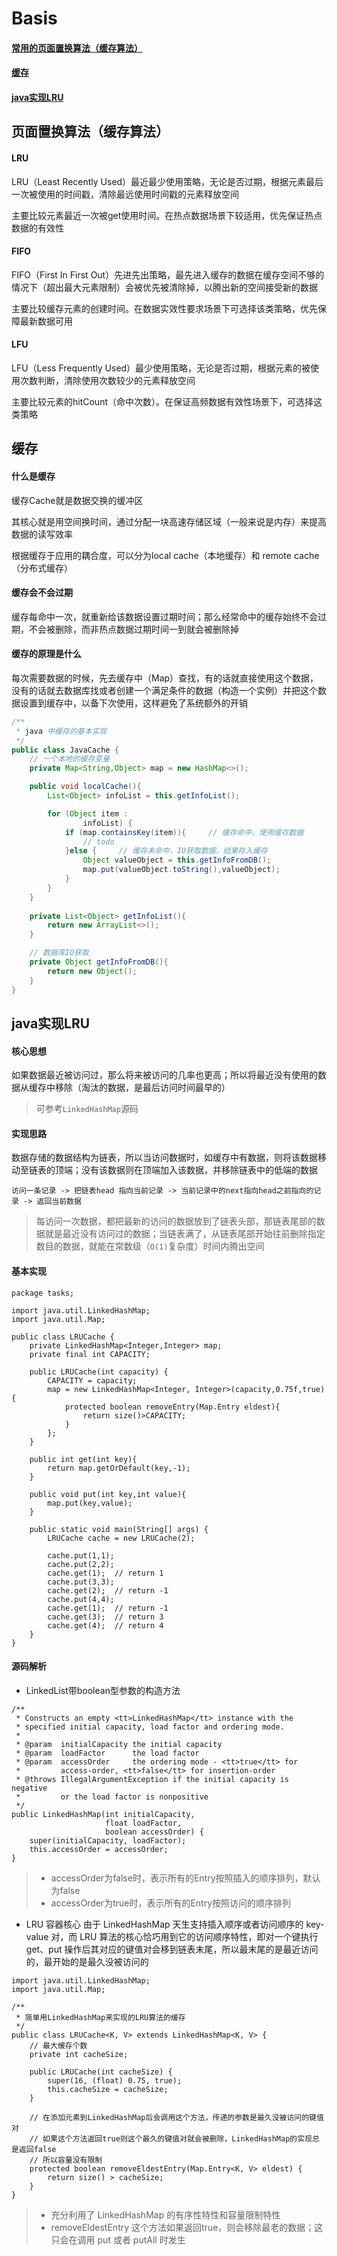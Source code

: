 # Basis
#### [常用的页面置换算法（缓存算法）](#a)
#### [缓存](#b)
#### [java实现LRU](#c)
## <span id="a">页面置换算法（缓存算法）</span>

#### LRU
LRU（Least Recently Used）最近最少使用策略，无论是否过期，根据元素最后一次被使用的时间戳，清除最远使用时间戳的元素释放空间

主要比较元素最近一次被get使用时间。在热点数据场景下较适用，优先保证热点数据的有效性
#### FIFO
FIFO（First In First Out）先进先出策略，最先进入缓存的数据在缓存空间不够的情况下（超出最大元素限制）会被优先被清除掉，以腾出新的空间接受新的数据

主要比较缓存元素的创建时间。在数据实效性要求场景下可选择该类策略，优先保障最新数据可用
#### LFU
LFU（Less Frequently Used）最少使用策略，无论是否过期，根据元素的被使用次数判断，清除使用次数较少的元素释放空间

主要比较元素的hitCount（命中次数）。在保证高频数据有效性场景下，可选择这类策略




## <span id="b">缓存</span>
#### 什么是缓存
缓存Cache就是数据交换的缓冲区

其核心就是用空间换时间，通过分配一块高速存储区域（一般来说是内存）来提高数据的读写效率

根据缓存于应用的耦合度，可以分为local cache（本地缓存）和 remote cache（分布式缓存）
#### 缓存会不会过期
缓存每命中一次，就重新给该数据设置过期时间；那么经常命中的缓存始终不会过期，不会被删除，而非热点数据过期时间一到就会被删除掉
#### 缓存的原理是什么
每次需要数据的时候，先去缓存中（Map）查找，有的话就直接使用这个数据，没有的话就去数据库找或者创建一个满足条件的数据（构造一个实例）并把这个数据设置到缓存中，以备下次使用，这样避免了系统额外的开销
```java
/**
 * java 中缓存的基本实现
 */
public class JavaCache {
    // 一个本地的缓存变量
    private Map<String,Object> map = new HashMap<>();

    public void localCache(){
        List<Object> infoList = this.getInfoList();

        for (Object item :
                infoList) {
            if (map.containsKey(item)){     // 缓存命中，使用缓存数据
                // todo
            }else {     // 缓存未命中，IO获取数据，结果存入缓存
                Object valueObject = this.getInfoFromDB();
                map.put(valueObject.toString(),valueObject);
            }
        }
    }
    
    private List<Object> getInfoList(){
        return new ArrayList<>();
    }

    // 数据库IO获取
    private Object getInfoFromDB(){
        return new Object();
    }
}
```

## <span id="c">java实现LRU</span>
#### 核心思想
如果数据最近被访问过，那么将来被访问的几率也更高；所以将最近没有使用的数据从缓存中移除（淘汰的数据，是最后访问时间最早的）
> 可参考`LinkedHashMap`源码
#### 实现思路
数据存储的数据结构为链表，所以当访问数据时，如缓存中有数据，则将该数据移动至链表的顶端；没有该数据则在顶端加入该数据，并移除链表中的低端的数据
```
访问一条记录 -> 把链表head 指向当前记录 -> 当前记录中的next指向head之前指向的记录 -> 返回当前数据
```
> 每访问一次数据，都把最新的访问的数据放到了链表头部，那链表尾部的数据就是最近没有访问过的数据；当链表满了，从链表尾部开始往前删除指定数目的数据，就能在常数级（`O(1)`复杂度）时间内腾出空间

#### 基本实现
```
package tasks;

import java.util.LinkedHashMap;
import java.util.Map;

public class LRUCache {
    private LinkedHashMap<Integer,Integer> map;
    private final int CAPACITY;

    public LRUCache(int capacity) {
        CAPACITY = capacity;
        map = new LinkedHashMap<Integer, Integer>(capacity,0.75f,true){
            protected boolean removeEntry(Map.Entry eldest){
                return size()>CAPACITY;
            }
        };
    }

    public int get(int key){
        return map.getOrDefault(key,-1);
    }

    public void put(int key,int value){
        map.put(key,value);
    }

    public static void main(String[] args) {
        LRUCache cache = new LRUCache(2);

        cache.put(1,1);
        cache.put(2,2);
        cache.get(1);  // return 1
        cache.put(3,3);
        cache.get(2);  // return -1
        cache.put(4,4);
        cache.get(1);  // return -1
        cache.get(3);  // return 3
        cache.get(4);  // return 4
    }
}
```

#### 源码解析
* LinkedList带boolean型参数的构造方法
```
/**
 * Constructs an empty <tt>LinkedHashMap</tt> instance with the
 * specified initial capacity, load factor and ordering mode.
 *
 * @param  initialCapacity the initial capacity
 * @param  loadFactor      the load factor
 * @param  accessOrder     the ordering mode - <tt>true</tt> for
 *         access-order, <tt>false</tt> for insertion-order
 * @throws IllegalArgumentException if the initial capacity is negative
 *         or the load factor is nonpositive
 */
public LinkedHashMap(int initialCapacity,
                     float loadFactor,
                     boolean accessOrder) {
    super(initialCapacity, loadFactor);
    this.accessOrder = accessOrder;
}
```
> *  accessOrder为false时，表示所有的Entry按照插入的顺序排列，默认为false
> *  accessOrder为true时，表示所有的Entry按照访问的顺序排列

* LRU 容器核心
由于 LinkedHashMap 天生支持插入顺序或者访问顺序的 key-value 对，而 LRU 算法的核心恰巧用到它的访问顺序特性，即对一个键执行 get、put 操作后其对应的键值对会移到链表末尾，所以最末尾的是最近访问的，最开始的是最久没被访问的
```
import java.util.LinkedHashMap;
import java.util.Map;

/**
 * 简单用LinkedHashMap来实现的LRU算法的缓存
 */
public class LRUCache<K, V> extends LinkedHashMap<K, V> {
    // 最大缓存个数
    private int cacheSize;

    public LRUCache(int cacheSize) {
        super(16, (float) 0.75, true);
        this.cacheSize = cacheSize;
    }

    // 在添加元素到LinkedHashMap后会调用这个方法，传递的参数是最久没被访问的键值对
    // 如果这个方法返回true则这个最久的键值对就会被删除，LinkedHashMap的实现总是返回false
    // 所以容量没有限制
    protected boolean removeEldestEntry(Map.Entry<K, V> eldest) {
        return size() > cacheSize;
    }
}
```
>  * 充分利用了 LinkedHashMap 的有序性特性和容量限制特性
>  * removeEldestEntry 这个方法如果返回true，则会移除最老的数据；这只会在调用 put 或者 putAll 时发生
